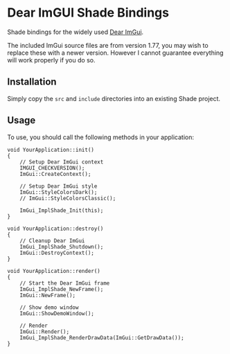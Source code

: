 # Dear ImGUI Shade Bindings
Shade bindings for the widely used [Dear ImGui](https://github.com/ocornut/imgui).

The included ImGui source files are from version 1.77, you may wish to replace these with a newer version. However I cannot guarantee everything will work properly if you do so.

## Installation
Simply copy the `src` and `include` directories into an existing Shade project.

## Usage
To use, you should call the following methods in your application:
```
void YourApplication::init()
{
    // Setup Dear ImGui context
    IMGUI_CHECKVERSION();
    ImGui::CreateContext();

    // Setup Dear ImGui style
    ImGui::StyleColorsDark();
    // ImGui::StyleColorsClassic();

    ImGui_ImplShade_Init(this);
}

void YourApplication::destroy()
{
    // Cleanup Dear ImGui
    ImGui_ImplShade_Shutdown();
    ImGui::DestroyContext();
}

void YourApplication::render()
{
    // Start the Dear ImGui frame
    ImGui_ImplShade_NewFrame();
    ImGui::NewFrame();

    // Show demo window
    ImGui::ShowDemoWindow();

    // Render
    ImGui::Render();
    ImGui_ImplShade_RenderDrawData(ImGui::GetDrawData());
}
```
